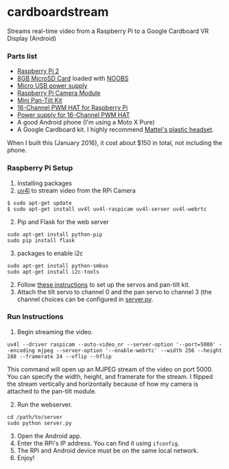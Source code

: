 # cardboardstream
Streams real-time video from a Raspberry Pi to a Google Cardboard VR Display (Android)

### Parts list
- [Raspberry Pi 2](http://www.amazon.com/Raspberry-Pi-Model-Project-Board/dp/B00T2U7R7I/ref=sr_1_3?s=pc&ie=UTF8&qid=1457136291&sr=1-3&keywords=raspberry+pi)
- [8GB MicroSD Card](http://www.amazon.com/dp/B00M55C0VU/ref=twister_B011BRUOMO?_encoding=UTF8&psc=1) loaded with [NOOBS](https://www.raspberrypi.org/help/noobs-setup/)
- [Micro USB power supply](http://www.amazon.com/EasyAcc-Charger-Portable-Samsung-External/dp/B00A9PO5AM/ref=sr_1_2?s=pc&ie=UTF8&qid=1457136345&sr=1-2&keywords=microusb+wall+plug)
- [Raspberry Pi Camera Module](http://www.amazon.com/Raspberry-5MP-Camera-Board-Module/dp/B00E1GGE40/ref=sr_1_1?s=pc&ie=UTF8&qid=1457136385&sr=1-1&keywords=raspberry+pi+camera)
- [Mini Pan-Tilt Kit](https://www.adafruit.com/products/1967)
- [16-Channel PWM HAT for Raspberry Pi](https://www.adafruit.com/products/2327)
- [Power supply for 16-Channel PWM HAT](https://www.adafruit.com/products/276)
- A good Android phone (I'm using a Moto X Pure)
- A Google Cardboard kit. I highly recommend [Mattel's plastic headset](http://www.amazon.com/View-Master-Virtual-Reality-Starter-Pack/dp/B011EG5HJ2/ref=sr_1_1?ie=UTF8&qid=1457208416&sr=8-1&keywords=mattel+vr). 

When I built this (January 2016), it cost about $150 in total, not including the phone.  

### Raspberry Pi Setup
1. Installing packages
  1. [uv4l](http://www.linux-projects.org/modules/sections/index.php?op=viewarticle&artid=14) to stream video from the RPi Camera
  ```
  $ sudo apt-get update
  $ sudo apt-get install uv4l uv4l-raspicam uv4l-server uv4l-webrtc
  ```
  2. Pip and Flask for the web server
  ```
  sudo apt-get install python-pip
  sudo pip install flask
  ```
  3. packages to enable i2c
  ```
  sudo apt-get install python-smbus
  sudo apt-get install i2c-tools
  ```
2. Follow [these instructions](https://learn.adafruit.com/adafruit-16-channel-pwm-servo-hat-for-raspberry-pi/overview) to set up the servos and pan-tilt kit.
  1. Attach the tilt servo to channel 0 and the pan servo to channel 3 (the channel choices can be configured in [server.py](https://github.com/nichhk/cardboardstream/blob/master/server/server.py).
  
### Run Instructions
1. Begin streaming the video. 
```
uv4l --driver raspicam --auto-video_nr --server-option '--port=5000' --encoding mjpeg --server-option '--enable-webrtc' --width 256 --height 288 --framerate 24 --vflip --hflip
```
This command will open up an MJPEG stream of the video on port 5000. You can specify the width, height, and framerate for the stream. I flipped the stream vertically and horizontally because of how my camera is attached to the pan-tilt module. 

2. Run the webserver.
```
cd /path/to/server
sudo python server.py
```
3. Open the Android app. 
  1. Enter the RPi's IP address. You can find it using `ifconfig`.
  2. The RPi and Android device must be on the same local network. 
4. Enjoy!
